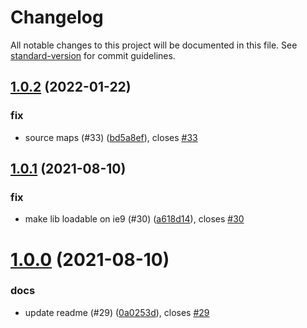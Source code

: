 # Changelog

All notable changes to this project will be documented in this file. See [standard-version](https://github.com/conventional-changelog/standard-version) for commit guidelines.

## [1.0.2](https://github.com/niklasvh/base64-arraybuffer/compare/v1.0.1...v1.0.2) (2022-01-22)


### fix

* source maps (#33) ([bd5a8ef](https://github.com/niklasvh/base64-arraybuffer/commit/bd5a8eff3a44ea07f9b68533c477076124220ddd)), closes [#33](https://github.com/niklasvh/base64-arraybuffer/issues/33)



## [1.0.1](https://github.com/niklasvh/base64-arraybuffer/compare/v1.0.0...v1.0.1) (2021-08-10)


### fix

* make lib loadable on ie9 (#30) ([a618d14](https://github.com/niklasvh/base64-arraybuffer/commit/a618d14d323f4eb230321a3609bfbc9f23f430c0)), closes [#30](https://github.com/niklasvh/base64-arraybuffer/issues/30)



# [1.0.0](https://github.com/niklasvh/base64-arraybuffer/compare/v0.2.0...v1.0.0) (2021-08-10)


### docs

* update readme (#29) ([0a0253d](https://github.com/niklasvh/base64-arraybuffer/commit/0a0253dcc2e3f01a1f6d04fa81d578f714fce27f)), closes [#29](https://github.com/niklasvh/base64-arraybuffer/issues/29)